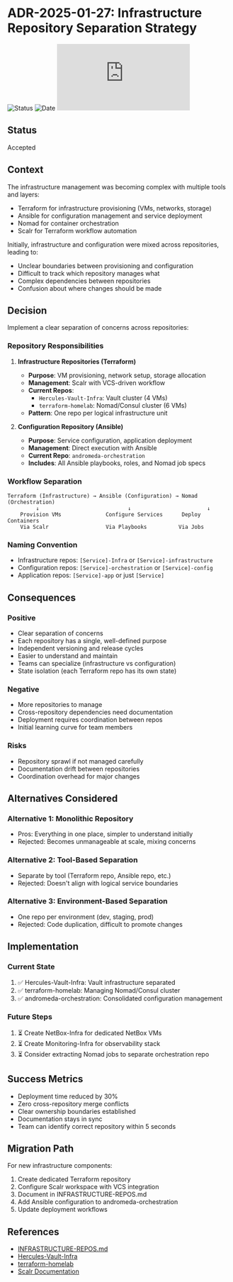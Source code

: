 # ADR-2025-01-27: Infrastructure Repository Separation Strategy

![Status](https://img.shields.io/badge/Status-Accepted-green)
![Date](https://img.shields.io/badge/Date-2025--01--27-lightgrey)
![Last Updated](https://img.shields.io/github/last-commit/basher83/andromeda-orchestration/main/docs/project-management/decisions/ADR-2025-01-27-infrastructure-repository-separation.md)

## Status

Accepted

## Context

The infrastructure management was becoming complex with multiple tools and layers:

- Terraform for infrastructure provisioning (VMs, networks, storage)
- Ansible for configuration management and service deployment
- Nomad for container orchestration
- Scalr for Terraform workflow automation

Initially, infrastructure and configuration were mixed across repositories, leading to:

- Unclear boundaries between provisioning and configuration
- Difficult to track which repository manages what
- Complex dependencies between repositories
- Confusion about where changes should be made

## Decision

Implement a clear separation of concerns across repositories:

### Repository Responsibilities

1. **Infrastructure Repositories (Terraform)**
   - **Purpose**: VM provisioning, network setup, storage allocation
   - **Management**: Scalr with VCS-driven workflow
   - **Current Repos**:
     - `Hercules-Vault-Infra`: Vault cluster (4 VMs)
     - `terraform-homelab`: Nomad/Consul cluster (6 VMs)
   - **Pattern**: One repo per logical infrastructure unit

2. **Configuration Repository (Ansible)**
   - **Purpose**: Service configuration, application deployment
   - **Management**: Direct execution with Ansible
   - **Current Repo**: `andromeda-orchestration`
   - **Includes**: All Ansible playbooks, roles, and Nomad job specs

### Workflow Separation

```
Terraform (Infrastructure) → Ansible (Configuration) → Nomad (Orchestration)
         ↓                            ↓                        ↓
    Provision VMs              Configure Services      Deploy Containers
    Via Scalr                  Via Playbooks          Via Jobs
```

### Naming Convention

- Infrastructure repos: `[Service]-Infra` or `[Service]-infrastructure`
- Configuration repos: `[Service]-orchestration` or `[Service]-config`
- Application repos: `[Service]-app` or just `[Service]`

## Consequences

### Positive

- Clear separation of concerns
- Each repository has a single, well-defined purpose
- Independent versioning and release cycles
- Easier to understand and maintain
- Teams can specialize (infrastructure vs configuration)
- State isolation (each Terraform repo has its own state)

### Negative

- More repositories to manage
- Cross-repository dependencies need documentation
- Deployment requires coordination between repos
- Initial learning curve for team members

### Risks

- Repository sprawl if not managed carefully
- Documentation drift between repositories
- Coordination overhead for major changes

## Alternatives Considered

### Alternative 1: Monolithic Repository

- Pros: Everything in one place, simpler to understand initially
- Rejected: Becomes unmanageable at scale, mixing concerns

### Alternative 2: Tool-Based Separation

- Separate by tool (Terraform repo, Ansible repo, etc.)
- Rejected: Doesn't align with logical service boundaries

### Alternative 3: Environment-Based Separation

- One repo per environment (dev, staging, prod)
- Rejected: Code duplication, difficult to promote changes

## Implementation

### Current State

1. ✅ Hercules-Vault-Infra: Vault infrastructure separated
2. ✅ terraform-homelab: Managing Nomad/Consul cluster
3. ✅ andromeda-orchestration: Consolidated configuration management

### Future Steps

1. ⏳ Create NetBox-Infra for dedicated NetBox VMs
2. ⏳ Create Monitoring-Infra for observability stack
3. ⏳ Consider extracting Nomad jobs to separate orchestration repo

## Success Metrics

- Deployment time reduced by 30%
- Zero cross-repository merge conflicts
- Clear ownership boundaries established
- Documentation stays in sync
- Team can identify correct repository within 5 seconds

## Migration Path

For new infrastructure components:

1. Create dedicated Terraform repository
2. Configure Scalr workspace with VCS integration
3. Document in INFRASTRUCTURE-REPOS.md
4. Add Ansible configuration to andromeda-orchestration
5. Update deployment workflows

## References

- [INFRASTRUCTURE-REPOS.md](../../INFRASTRUCTURE-REPOS.md)
- [Hercules-Vault-Infra](https://github.com/basher83/Hercules-Vault-Infra)
- [terraform-homelab](https://github.com/basher83/terraform-homelab)
- [Scalr Documentation](https://docs.scalr.io)
